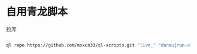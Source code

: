 # 自用青龙脚本

拉库

```bash

ql repo https://github.com/moxun33/ql-scripts.git "live_" "danmu|run-all.*" "ql|sendNotify|utils" "main"

```

